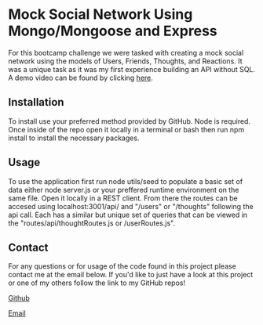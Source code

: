 # Mock Social Network Using Mongo/Mongoose and Express

For this bootcamp challenge we were tasked with creating a mock social network using the models of Users, Friends, Thoughts, and Reactions. It was a unique task as it was my first experience building an API without SQL. A demo video can be found by clicking [here](https://drive.google.com/file/d/12P5FBbkHr8_r8yP6dmi84DhvWQ4L1POT/view).

## Installation
To install use your preferred method provided by GitHub. Node is required. Once inside of the repo open it locally in a terminal or bash then run npm install to install the necessary packages.

## Usage

To use the application first run node utils/seed to populate a basic set of data either node server.js or your preffered runtime environment on the same file. Open it locally in a REST client. From there the routes can be accesed using localhost:3001/api/ and "/users" or "/thoughts" following the api call. Each has a similar but unique set of queries that can be viewed in the "routes/api/thoughtRoutes.js or /userRoutes.js".

## Contact
For any questions or for usage of the code found in this project please contact me at the email below. If you'd like to just have a look at this project or one of my others follow the link to my GitHub repos!

[Github](https://github.com/Ajaws2022?tab=repositories)

[Email](mailto:ajaworski2019@gmail.com)
